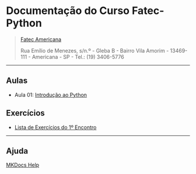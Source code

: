 # Documentação do Curso Fatec-Python

> [Fatec Americana](http://www.fatec.edu.br)
>
> Rua Emílio de Menezes, s/n.º - Gleba B - Bairro Vila Amorim - 13469-111 - Americana - SP - Tel.: (19) 3406-5776

---

## Aulas

* Aula 01: [Introdução ao Python](docs/aula-01.md)

## Exercícios

* [Lista de Exercícios do 1º Encontro](lista-encontro-1.md)

---

## Ajuda

[MKDocs Help](mkdocs-help.md)
